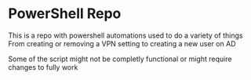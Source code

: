 # PowerShell Repo

This is a repo with powershell automations used to do a variety of things
From creating or removing a VPN setting to creating a new user on AD

Some of the script might not be completly functional or might require changes to fully work
